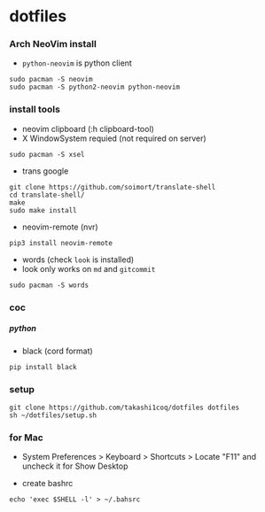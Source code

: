 # dotfiles

### Arch NeoVim install

- `python-neovim` is python client
```
sudo pacman -S neovim
sudo pacman -S python2-neovim python-neovim
```

### install tools

- neovim clipboard (:h clipboard-tool)
- X WindowSystem requied (not required on server)
```
sudo pacman -S xsel
```

- trans google
```
git clone https://github.com/soimort/translate-shell
cd translate-shell/
make
sudo make install
```

- neovim-remote (nvr)
```
pip3 install neovim-remote
```

- words (check `look` is installed)
- look only works on `md` and `gitcommit`
```
sudo pacman -S words
```

### coc

##### python

- black (cord format)
```
pip install black
```

### setup

```
git clone https://github.com/takashi1coq/dotfiles dotfiles
sh ~/dotfiles/setup.sh
```

### for Mac

- System Preferences > Keyboard > Shortcuts > Locate "F11" and uncheck it for Show Desktop

- create bashrc

```
echo 'exec $SHELL -l' > ~/.bahsrc
```

